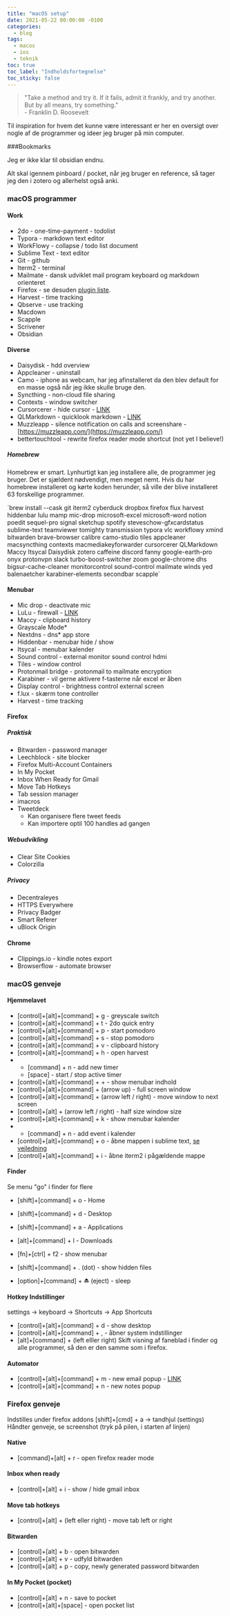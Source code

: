 ```yaml
---
title: "macOS setup"
date: 2021-05-22 00:00:00 -0100
categories:
  - blog
tags:
  - macos
  - ios
  - teknik
toc: true
toc_label: "Indholdsfortegnelse"
toc_sticky: false
---
```


>"Take a method and try it. If it fails, admit it frankly, and try another. But by all means, try something." <br>- Franklin D. Roosevelt

Til inspiration for hvem det kunne være interessant er her en oversigt over nogle af de programmer og ideer jeg bruger på min computer.

###Bookmarks

Jeg er ikke klar til obsidian endnu.

Alt skal igennem pinboard / pocket, når jeg bruger en reference, så tager jeg den i zotero og allerhelst også anki.



### macOS programmer

#### **Work**

- 2do - one-time-payment - todolist
- Typora - markdown text editor
- WorkFlowy - collapse / todo list document
- Sublime Text - text editor
- Git - github
- Iterm2 - terminal
- Mailmate - dansk udviklet mail program keyboard og markdown orienteret
- Firefox - se desuden [plugin liste](https://hvadhvis.dk/blog/Second-Brain-Setup/#firefox-1).
- Harvest - time tracking
- Qbserve - use tracking
- Macdown
- Scapple
- Scrivener
- Obsidian

#### **Diverse**
- Daisydisk - hdd overview
- Appcleaner - uninstall
- Camo - iphone as webcam, har jeg afinstalleret da den blev default for en masse også når jeg ikke skulle bruge den.
- Syncthing - non-cloud file sharing
- Contexts - window switcher
- Cursorcerer - hide cursor - [LINK](http://doomlaser.com/cursorcerer-hide-your-cursor-at-will/)
- QLMarkdown - quicklook markdown - [LINK](https://github.com/toland/qlmarkdown/)
- Muzzleapp - silence notification on calls and screenshare - [https://muzzleapp.com/](https://muzzleapp.com/)
- bettertouchtool - rewrite firefox reader mode shortcut (not yet I believe!)

##### **Homebrew**

Homebrew er smart. Lynhurtigt kan jeg installere alle, de programmer jeg bruger. Det er sjældent nødvendigt, men meget nemt. Hvis du har homebrew installeret og kørte koden herunder, så ville der blive installeret 63 forskellige programmer.

`brew install --cask git iterm2 cyberduck dropbox firefox flux harvest hiddenbar lulu mamp mic-drop microsoft-excel microsoft-word notion poedit sequel-pro signal sketchup spotify steveschow-gfxcardstatus sublime-text teamviewer tomighty transmission typora vlc workflowy xmind bitwarden brave-browser calibre camo-studio tiles appcleaner macsyncthing contexts macmediakeyforwarder cursorcerer QLMarkdown Maccy Itsycal Daisydisk zotero caffeine discord fanny google-earth-pro onyx protonvpn slack turbo-boost-switcher zoom google-chrome dhs bigsur-cache-cleaner monitorcontrol sound-control mailmate winds yed balenaetcher karabiner-elements secondbar scapple´

#### **Menubar**
- Mic drop - deactivate mic
- LuLu - firewall - [LINK](https://objective-see.com/products/lulu.html)
- Maccy - clipboard history
- Grayscale Mode*
- Nextdns - dns* app store
- Hiddenbar - menubar hide / show
- Itsycal - menubar kalender
- Sound control - external monitor sound control hdmi
- Tiles - window control
- Protonmail bridge - protonmail to mailmate  encryption
- Karabiner - vil gerne aktivere f-tasterne når excel er åben
- Display control - brightness control external screen
- f.lux - skærm tone controller
- Harvest - time tracking

#### **Firefox**
##### Praktisk

- Bitwarden - password manager
- Leechblock - site blocker
- Firefox Multi-Account Containers
- In My Pocket
- Inbox When Ready for Gmail
- Move Tab Hotkeys
- Tab session manager
- imacros
- Tweetdeck
	- Kan organisere flere tweet feeds
	- Kan importere optil 100 handles ad gangen

##### Webudvikling

- Clear Site Cookies
- Colorzilla

##### Privacy

- Decentraleyes
- HTTPS Everywhere
- Privacy Badger
- Smart Referer
- uBlock Origin

#### **Chrome**

 - Clippings.io - kindle notes export
 - Browserflow - automate browser

### **macOS genveje**

#### **Hjemmelavet**
- [control]+[alt]+[command] + g - greyscale switch
- [control]+[alt]+[command] + t - 2do quick entry
- [control]+[alt]+[command] + p - start pomodoro
- [control]+[alt]+[command] + s - stop pomodoro
- [control]+[alt]+[command] + v - clipboard history
- [control]+[alt]+[command] + h - open harvest
- - [command] + n - add new timer
  - [space] - start / stop active timer
- [control]+[alt]+[command] + + - show menubar indhold
- [control]+[alt]+[command] + (arrow up) - full screen window
- [control]+[alt]+[command] + (arrow left / right) - move window to next screen
- [control]+[alt] + (arrow left / right) - half size window size
- [control]+[alt]+[command] + k - show menubar kalender
- - [command] + n - add event i kalender
- [control]+[alt]+[command] + o - åbne mappen i sublime text, [se vejledning](https://apple.stackexchange.com/questions/344601/keyboard-shortcut-to-open-folder-with-sublime-text)
- [control]+[alt]+[command] + i - åbne iterm2 i pågældende mappe

#### **Finder**
Se menu "go" i finder for flere
- [shift]+[command] + o - Home
- [shift]+[command] + d - Desktop
- [shift]+[command] + a - Applications
- [alt]+[command] + l - Downloads

- [fn]+[ctrl] + f2 - show menubar

- [shift]+[command] + . (dot) - show hidden files

- [option]+[command] + ⏏ (eject) - sleep

#### **Hotkey Indstillinger** 
settings → keyboard → Shortcuts → App Shortcuts

- [control]+[alt]+[command] + d - show desktop
- [control]+[alt]+[command] + , - åbner system indstillinger
- [alt]+[command] + (left elller right) Skift visning af faneblad i finder og alle programmer, så den er den samme som i     firefox.

#### **Automator**
- [control]+[alt]+[command] + m - new email popup - [LINK](https://apple.stackexchange.com/questions/77633/new-email-message-with-a-global-keyboard-shortcut)
- [control]+[alt]+[command] + n - new notes popup

### **Firefox genveje**
Indstilles under firefox addons [shift]+[cmd] + a → tandhjul (settings) Håndter genveje, se screenshot (tryk på pilen, i starten af linjen)

#### Native

- [command]+[alt] + r - open firefox reader mode

#### Inbox when ready

- [control]+[alt] + i - show / hide gmail inbox

#### Move tab hotkeys

- [control]+[alt] + (left eller right) - move tab left or right

#### Bitwarden

- [control]+[alt] + b - open bitwarden
- [control]+[alt] + v - udfyld bitwarden
- [control]+[alt] + p - copy, newly generated password bitwarden

#### In My Pocket (pocket)

- [control]+[alt] + n - save to pocket
- [control]+[alt]+[space] - open pocket list